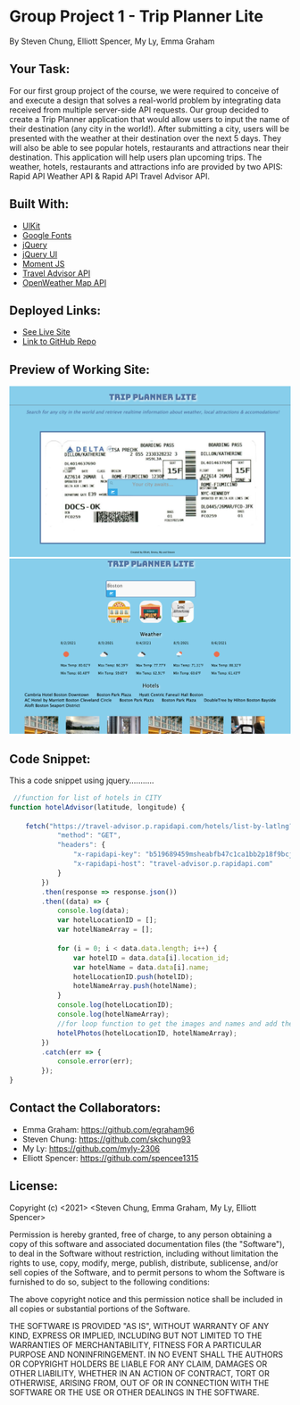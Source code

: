 # Group Project 1 - Trip Planner Lite
By Steven Chung, Elliott Spencer, My Ly, Emma Graham

## Your Task:
For our first group project of the course, we were required to conceive of and execute a design that solves a real-world problem by integrating data received from multiple server-side API requests. Our group decided to create a Trip Planner application that would allow users to input the name of their destination (any city in the world!). After submitting a city, users will be presented with the weather at their destination over the next 5 days. They will also be able to see popular hotels, restaurants and attractions near their destination. This application will help users plan upcoming trips. The weather, hotels, restaurants and attractions info are provided by two APIS: Rapid API Weather API & Rapid API Travel Advisor API.

## Built With:
* [UlKit](https://getuikit.com/docs/introduction)
* [Google Fonts](https://developers.google.com/fonts/)
* [jQuery](https://jquery.com/)
* [jQuery UI](https://jqueryui.com/)
* [Moment JS](https://momentjs.com/)
* [Travel Advisor API](https://rapidapi.com/apidojo/api/travel-advisor)
* [OpenWeather Map API](https://openweathermap.org/api)


## Deployed Links:
* [See Live Site](https://egraham96.github.io/group-project-1/)
* [Link to GitHub Repo](https://github.com/egraham96/group-project-1)

## Preview of Working Site:
![Screenshot of Deployed Application](images/page1.png)
![Screenshot of Deployed Application](images/page2_top.png)

## Code Snippet:
This a code snippet using jquery...........

```javascript
 //function for list of hotels in CITY
function hotelAdvisor(latitude, longitude) {

    fetch("https://travel-advisor.p.rapidapi.com/hotels/list-by-latlng?latitude=" + latitude + "&longitude=" + longitude + "&lang=en_US&hotel_class=3&limit=25&adults=2&amenities=bar_lounge&rooms=1&currency=USD&subcategory=hotel%2Cbb&nights=5", {
            "method": "GET",
            "headers": {
                "x-rapidapi-key": "b519689459msheabfb47c1ca1bb2p18f9bcjsne0e023037538",
                "x-rapidapi-host": "travel-advisor.p.rapidapi.com"
            }
        })
        .then(response => response.json())
        .then((data) => {
            console.log(data);
            var hotelLocationID = [];
            var hotelNameArray = [];

            for (i = 0; i < data.data.length; i++) {
                var hotelID = data.data[i].location_id;
                var hotelName = data.data[i].name;
                hotelLocationID.push(hotelID);
                hotelNameArray.push(hotelName);
            }
            console.log(hotelLocationID);
            console.log(hotelNameArray);
            //for loop function to get the images and names and add them to the html.
            hotelPhotos(hotelLocationID, hotelNameArray);
        })
        .catch(err => {
            console.error(err);
        });
}
```

## Contact the Collaborators:
* Emma Graham: https://github.com/egraham96
* Steven Chung: https://github.com/skchung93
* My Ly: https://github.com/myly-2306
* Elliott Spencer: https://github.com/spencee1315


## License:
Copyright (c) <2021> <Steven Chung, Emma Graham, My Ly, Elliott Spencer>

Permission is hereby granted, free of charge, to any person obtaining a copy
of this software and associated documentation files (the "Software"), to deal
in the Software without restriction, including without limitation the rights
to use, copy, modify, merge, publish, distribute, sublicense, and/or sell
copies of the Software, and to permit persons to whom the Software is
furnished to do so, subject to the following conditions:

The above copyright notice and this permission notice shall be included in all
copies or substantial portions of the Software.

THE SOFTWARE IS PROVIDED "AS IS", WITHOUT WARRANTY OF ANY KIND, EXPRESS OR
IMPLIED, INCLUDING BUT NOT LIMITED TO THE WARRANTIES OF MERCHANTABILITY,
FITNESS FOR A PARTICULAR PURPOSE AND NONINFRINGEMENT. IN NO EVENT SHALL THE
AUTHORS OR COPYRIGHT HOLDERS BE LIABLE FOR ANY CLAIM, DAMAGES OR OTHER
LIABILITY, WHETHER IN AN ACTION OF CONTRACT, TORT OR OTHERWISE, ARISING FROM,
OUT OF OR IN CONNECTION WITH THE SOFTWARE OR THE USE OR OTHER DEALINGS IN THE
SOFTWARE.
